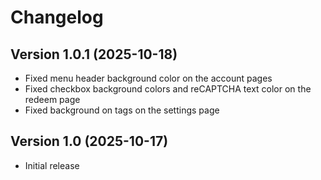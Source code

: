 # Changelog

## Version 1.0.1 (2025-10-18)
- Fixed menu header background color on the account pages
- Fixed checkbox background colors and reCAPTCHA text color on the redeem page
- Fixed background on tags on the settings page

## Version 1.0 (2025-10-17)
- Initial release
